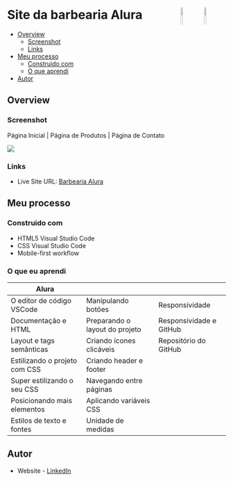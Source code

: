 # Site da barbearia Alura <img src="https://cdn.jsdelivr.net/gh/devicons/devicon/icons/html5/html5-plain-wordmark.svg" width="10%" height="10%" align="right" valign="center"/> <img src="https://cdn.jsdelivr.net/gh/devicons/devicon/icons/css3/css3-plain-wordmark.svg" width="10%" height="10%" align="right" valign="center"/> 

- [Overview](#overview)
  - [Screenshot](#screenshot)
  - [Links](#links)
- [Meu processo](#my-process)
  - [Construido com](#built-with)
  - [O que aprendi](#what-i-learned)
- [Autor](#author)


## Overview

### Screenshot
Página Inicial | Página de Produtos | Página de Contato

![](./portfolio.gif)

### Links

- Live Site URL: [Barbearia Alura](https://VictoriaValentina.github.io/PortfolioAlura/)

## Meu processo

### Construido com

- HTML5 Visual Studio Code
- CSS Visual Studio Code
- Mobile-first workflow	

### O que eu aprendi
|                 Alura               |                                     |                                             |
|-------------------------------------|-------------------------------------|---------------------------------------------|
| O editor de código VSCode           | Manipulando botões                  | Responsividade                              |
| Documentação e HTML                 | Preparando o layout do projeto      | Responsividade e GitHub                     |
| Layout e tags semânticas            | Criando ícones clicáveis            | Repositório do GitHub                       |
| Estilizando o projeto com CSS       | Criando header e footer             |                                             |
| Super estilizando o seu CSS         | Navegando entre páginas             |                                             |
| Posicionando mais elementos         | Aplicando variáveis CSS             |                                             |
| Estilos de texto e fontes           | Unidade de medidas                  |                                             |


## Autor

- Website - [LinkedIn](https://www.linkedin.com/in/victoria-valentina-bastos-araujo/)

